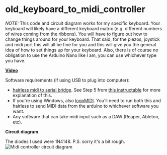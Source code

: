# old_keyboard_to_midi_controller

*NOTE:* This code and circuit diagram works for my specific keyboard. Your keyboard will likely have a different keyboard matrix (e.g. different numbers of wires coming from the ribbons). You will have to figure out how to change things around for your keyboard. That said, for the piezos, joystick and midi port this will all be fine for you and this will give you the general idea of how to set things up for your keyboard. Also, there is of course no obligation to use the Arduino Nano like I am, you can use whichever type you have.

**[Video](https://youtu.be/TeOvE9mf0BA)**

Software requirements (if using USB to plug into computer):
- [hairless midi to serial bridge](https://projectgus.github.io/hairless-midiserial/). See Step 5 from [this instructable](https://www.instructables.com/Send-and-Receive-MIDI-with-Arduino/#step5) for more explanation of this.
- If you're using Windows, also [loopMIDI](http://www.tobias-erichsen.de/software/loopmidi.html). You'll need to run both this and hairless to send MIDI data from the arduino to whichever software you want.
- Any software that can take midi input such as a DAW (Reaper, Ableton, etc).

**Circuit diagram**

The diodes I used were 1N4148.
P.S. sorry it's a bit rough.
![Midi controller circuit diagram](https://github.com/hanomaly/old_keyboard_to_midi_controller/blob/master/circuit_diagram.png)
